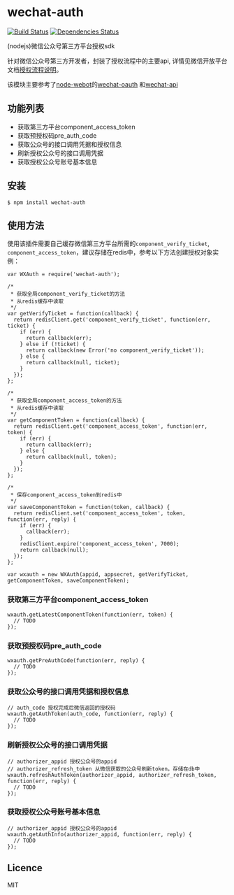 # wechat-auth

[![Build Status](https://travis-ci.org/markaii/wechat-auth.svg?branch=master)](https://travis-ci.org/markaii/wechat-auth)
[![Dependencies Status](https://david-dm.org/markaii/wechat-auth.svg)](https://david-dm.org/markaii/wechat-auth)


(nodejs)微信公众号第三方平台授权sdk

针对微信公众号第三方开发者，封装了授权流程中的主要api,
详情见微信开放平台文档[授权流程说明](https://open.weixin.qq.com/cgi-bin/showdocument?action=dir_list&t=resource/res_list&verify=1&id=open1453779503&token=e7e06f30f4625f3274a06dd29b07d76f8aa00da7&lang=zh_CN)。

该模块主要参考了[node-webot](https://github.com/node-webot)的[wechat-oauth](https://github.com/node-webot/wechat-oauth)
和[wechat-api](https://github.com/node-webot/wechat-api)

## 功能列表

- 获取第三方平台component_access_token
- 获取预授权码pre_auth_code
- 获取公众号的接口调用凭据和授权信息
- 刷新授权公众号的接口调用凭据
- 获取授权公众号账号基本信息

## 安装

```
$ npm install wechat-auth
```

## 使用方法

使用该插件需要自己缓存微信第三方平台所需的`component_verify_ticket`,
`component_access_token`，建议存储在redis中，参考以下方法创建授权对象实例：

    var WXAuth = require('wechat-auth');

    /*
     * 获取全局component_verify_ticket的方法
     * 从redis缓存中读取
     */
    var getVerifyTicket = function(callback) {
      return redisClient.get('component_verify_ticket', function(err, ticket) {
        if (err) {
          return callback(err);
        } else if (!ticket) {
          return callback(new Error('no component_verify_ticket'));
        } else {
          return callback(null, ticket);
        }
      });
    };

    /*
     * 获取全局component_access_token的方法
     * 从redis缓存中读取
     */
    var getComponentToken = function(callback) {
      return redisClient.get('component_access_token', function(err, token) {
        if (err) {
          return callback(err);
        } else {
          return callback(null, token);
        }
      });
    };

    /*
     * 保存component_access_token到redis中
     */
    var saveComponentToken = function(token, callback) {
      return redisClient.set('component_access_token', token, function(err, reply) {
        if (err) {
          callback(err);
        }
        redisClient.expire('component_access_token', 7000);
        return callback(null);
      });
    };

    var wxauth = new WXAuth(appid, appsecret, getVerifyTicket, getComponentToken, saveComponentToken);

### 获取第三方平台component_access_token

    wxauth.getLatestComponentToken(function(err, token) {
      // TODO
    });

### 获取预授权码pre_auth_code

    wxauth.getPreAuthCode(function(err, reply) {
      // TODO
    });

### 获取公众号的接口调用凭据和授权信息

    // auth_code 授权完成后微信返回的授权码
    wxauth.getAuthToken(auth_code, function(err, reply) {
      // TODO
    });

### 刷新授权公众号的接口调用凭据

    // authorizer_appid 授权公众号的appid
    // authorizer_refresh_token 从微信获取的公众号刷新token，存储在db中
    wxauth.refreshAuthToken(authorizer_appid, authorizer_refresh_token, function(err, reply) {
      // TODO
    });

### 获取授权公众号账号基本信息

    // authorizer_appid 授权公众号的appid
    wxauth.getAuthInfo(authorizer_appid, function(err, reply) {
      // TODO
    });

## Licence

MIT
